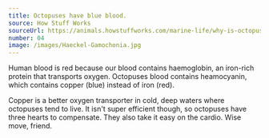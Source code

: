 ```yaml
---
title: Octopuses have blue blood.
source: How Stuff Works
sourceUrl: https://animals.howstuffworks.com/marine-life/why-is-octopus-blood-blue.htm
number: 04
image: /images/Haeckel-Gamochonia.jpg
---
```


Human blood is red because our blood contains haemoglobin, an iron-rich protein that transports oxygen. Octopuses blood contains heamocyanin, which contains copper (blue) instead of iron (red).

Copper is a better oxygen transporter in cold, deep waters where octopuses tend to live. It isn't super efficient though, so octopuses have three hearts to compensate. They also take it easy on the cardio. Wise move, friend.
